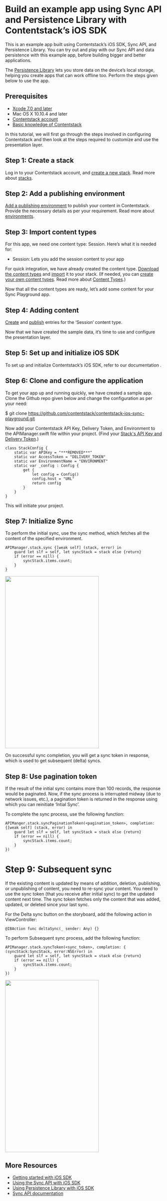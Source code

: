 
# Build an example app using Sync API and Persistence Library with Contentstack’s iOS SDK

This is an example app built using Contentstack’s iOS SDK, Sync API, and Persistence Library. You can try out and play with our Sync API and data persistence with this example app, before building bigger and better applications.

The [Persistence Library](https://www.contentstack.com/docs/guide/synchronization/using-realm-persistence-library-with-ios-sync-sdk) lets you store data on the device’s local storage, helping you create apps that can work offline too. Perform the steps given below to use the app.

## Prerequisites

-   [Xcode 7.0 and later](https://developer.apple.com/xcode/)
-   Mac OS X 10.10.4 and later
-   [Contentstack account](https://www.app.contentstack.com/)
-   [Basic knowledge of Contentstack](https://www.contentstack.com/docs/)

In this tutorial, we will first go through the steps involved in configuring Contentstack and then look at the steps required to customize and use the presentation layer.

## Step 1: Create a stack

Log in to your Contentstack account, and [create a new stack](https://www.contentstack.com/docs/guide/stack#create-a-new-stack). Read more about [stacks](https://www.contentstack.com/docs/guide/stack).

## Step 2: Add a publishing environment

[Add a publishing environment](https://www.contentstack.com/docs/guide/environments#add-an-environment) to publish your content in Contentstack. Provide the necessary details as per your requirement. Read more about [environments](https://www.contentstack.com/docs/guide/environments).

## Step 3: Import content types

For this app, we need one content type: Session. Here’s what it is needed for:

-   Session: Lets you add the session content to your app

For quick integration, we have already created the content type. [Download the content types](https://drive.google.com/open?id=1q6JlsAhFjYKnWmMllUrNY4NQMP0ZnEIW) and [import](https://www.contentstack.com/docs/guide/content-types#importing-a-content-type) it to your stack. (If needed, you can [create your own content types](https://www.contentstack.com/docs/guide/content-types#creating-a-content-type). Read more about [Content Types](https://www.contentstack.com/docs/guide/content-types).)

Now that all the content types are ready, let’s add some content for your Sync Playground app.

## Step 4: Adding content

[Create](https://www.contentstack.com/docs/guide/content-management#add-a-new-entry) and [publish](https://www.contentstack.com/docs/guide/content-management#publish-an-entry) entries for the ‘Session’ content type.

Now that we have created the sample data, it’s time to use and configure the presentation layer.

## Step 5: Set up and initialize iOS SDK

To set up and initialize Contentstack’s iOS SDK, refer to our documentation [
](https://www.contentstack.com/docs/platforms/ios#getting-started).

## Step 6: Clone and configure the application

To get your app up and running quickly, we have created a sample app. Clone the Github repo given below and change the configuration as per your need:

$ git clone https://github.com/contentstack/contentstack-ios-sync-playground.git

Now add your Contentstack API Key, Delivery Token, and Environment to the APIManager.swift file within your project. (Find your [Stack's API Key and Delivery Token](https://www.contentstack.com/docs/apis/content-delivery-api/#authentication).)


```
class StackConfig {
    static var APIKey = "***REMOVED***"
    static var AccessToken = "DELIVERY_TOKEN"
    static var EnvironmentName = "ENVIRONMENT"
    static var _config : Config {
        get {
            let config = Config()
            config.host = "URL"
            return config
        }
    }
}
```

This will initiate your project.

## Step 7: Initialize Sync

To perform the initial sync, use the sync method, which fetches all the content of the specified environment.

```
APIManager.stack.sync {[weak self] (stack, error) in
    guard let slf = self, let syncStack = stack else {return}
    if (error == nill) {
        syncStack.items.count;
    }
}
```

<img src='https://lh4.googleusercontent.com/bizKrsrWWuxiy7Mn4R-cpSDeuu4k6xKwigY4MMEstbqnwVNKLq1N-uwtLuszB6SITx29P9Tz-YnGLDAUZtemMZsynVSehpfpkI7ys8sw7C8y69vr29_CrsL0kFOxXShzPbZ5hX6O' width='300' height='550'/>

On successful sync completion, you will get a sync token in response, which is used to get subsequent (delta) syncs.

## Step 8: Use pagination token

If the result of the initial sync contains more than 100 records, the response would be paginated. Now, if the sync process is interrupted midway (due to network issues, etc.), a pagination token is returned in the response using which you can reinitiate ‘Intial Sync’.

To complete the sync process, use the following function:

```
APIManger.stack.syncPaginationToken(<pagination_token>, completion: {[weak self] (stack, error) in
    guard let slf = self, let syncStack = stack else {return}
    if (error == nill) {
        syncStack.items.count;
    }
})
```
# Step 9: Subsequent sync

If the existing content is updated by means of addition, deletion, publishing, or unpublishing of content, you need to re-sync your content. You need to use the sync token (that you receive after initial sync) to get the updated content next time. The sync token fetches only the content that was added, updated, or deleted since your last sync.

For the Delta sync button on the storyboard, add the following action in ViewController:
```
@IBAction func deltaSync(_ sender: Any) {}
```

To perform Subsequent sync process, add the following function:
```
APIManager.stack.syncToken(<sync_token>, completion: { (syncStack:SyncStack, error:NSError) in
    guard let slf = self, let syncStack = stack else {return}
    if (error == nill) {
        syncStack.items.count;
    }
})
```

<img src='https://lh5.googleusercontent.com/Q3gqUAQxBCzNkHEwUPbCG7WDYGRr_I4uJsWro8Xt7phH4mRNZJV98vy0cUGraxPKf9JTwh2aaw-sIhkKKj2h0-v0vi5PlBWSUvAOhndkhnNglGJ5OaVeLPATnl1hzyJLdx0s4MPV' width='300' height='550'/>


## More Resources

-   [Getting started with iOS SDK](https://www.contentstack.com/docs/platforms/ios)
-   [Using the Sync API with iOS SDK](https://www.contentstack.com/docs/guide/synchronization/using-the-sync-api-with-ios-sdk)
-   [Using Persistence Library with iOS SDK](https://www.contentstack.com/docs/guide/synchronization/using-realm-persistence-library-with-ios-sync-sdk)
-   [Sync API documentation](https://www.google.com/url?q=https://www.contentstack.com/docs/apis/content-delivery-api/#synchronization&sa=D&ust=1540373553842000&usg=AFQjCNErftWljzbGy77oAYK01xsOU4z_rw)

